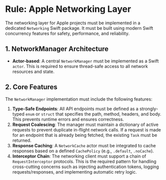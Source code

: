 # Rule: Apple Networking Layer

The networking layer for Apple projects must be implemented in a dedicated `Networking` Swift package. It must be built using modern Swift concurrency features for safety, performance, and reliability.

## 1. NetworkManager Architecture
-   **Actor-based**: A central `NetworkManager` must be implemented as a Swift `actor`. This is required to ensure thread-safe access to all network resources and state.

## 2. Core Features
The `NetworkManager` implementation must include the following features:

1.  **Type-Safe Endpoints**: All API endpoints must be defined as a strongly-typed `enum` or `struct` that specifies the path, method, headers, and body. This prevents runtime errors and ensures correctness.
2.  **Request Coalescing**: The manager must maintain a dictionary of active requests to prevent duplicate in-flight network calls. If a request is made for an endpoint that is already being fetched, the existing `Task` must be returned.
3.  **Response Caching**: A `NetworkCache` actor must be integrated to cache responses based on a defined `CachePolicy` (e.g., `.default`, `.noCache`).
4.  **Interceptor Chain**: The networking client must support a chain of `RequestInterceptor` protocols. This is the required pattern for handling cross-cutting concerns such as injecting authentication tokens, logging requests/responses, and implementing automatic retry logic.